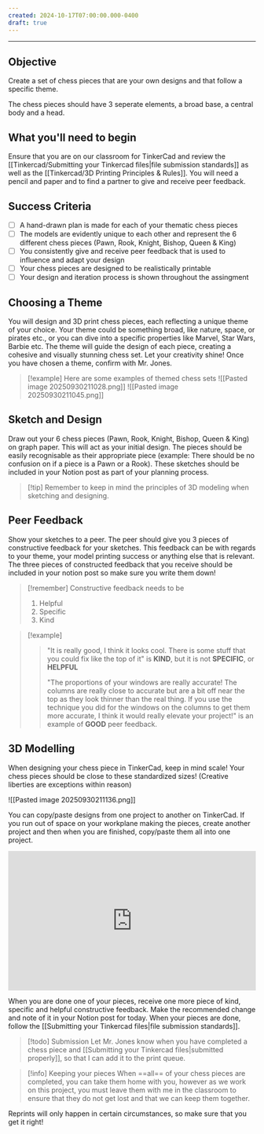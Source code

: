 ```yaml
---
created: 2024-10-17T07:00:00.000-0400
draft: true
---
```


---

## Objective
Create a set of chess pieces that are your own designs and that follow a specific theme. 

The chess pieces should have 3 seperate elements, a broad base, a central body and a head.

## What you'll need to begin
Ensure that you are on our classroom for TinkerCad and review the [[Tinkercad/Submitting your Tinkercad files|file submission standards]] as well as the [[Tinkercad/3D Printing Principles & Rules]]. You will need a pencil and paper and to find a partner to give and receive peer feedback.

## Success Criteria
- [ ] A hand-drawn plan is made for each of your thematic chess pieces
- [ ] The models are evidently unique to each other and represent the 6 different chess pieces (Pawn, Rook, Knight, Bishop, Queen & King)
- [ ] You consistently give and receive peer feedback that is used to influence and adapt your design
- [ ] Your chess pieces are designed to be realistically printable
- [ ] Your design and iteration process is shown throughout the assingment

## Choosing a Theme

You will design and 3D print chess pieces, each reflecting a unique theme of your choice. Your theme could be something broad, like nature, space, or pirates etc., or you can dive into a specific properties like Marvel, Star Wars, Barbie etc. The theme will guide the design of each piece, creating a cohesive and visually stunning chess set. Let your creativity shine! Once you have chosen a theme, confirm with Mr. Jones.

>[!example] Here are some examples of themed chess sets
![[Pasted image 20250930211028.png]]
![[Pasted image 20250930211045.png]]

## Sketch and Design
Draw out your 6 chess pieces (Pawn, Rook, Knight, Bishop, Queen & King) on graph paper. This will act as your initial design.  The pieces should be easily recognisable as their appropriate piece (example: There should be no confusion on if a piece is a Pawn or a Rook). These sketches should be included in your Notion post as part of your planning process.

>[!tip] Remember to keep in mind the principles of 3D modeling when sketching and designing.

## Peer Feedback
Show your sketches to a peer. The peer should give you 3 pieces of constructive feedback for your sketches. This feedback can be with regards to your theme, your model printing success or anything else that is relevant. The three pieces of constructed feedback that you receive should be included in your notion post so make sure you write them down!

>[!remember] Constructive feedback needs to be
>1. Helpful
>2. Specific
>3. Kind

>[!example]
>> "It is really good, I think it looks cool. There is some stuff that you could fix like the top of it" is **KIND**, but it is not **SPECIFIC**, or **HELPFUL**
>> 
>>"The proportions of your windows are really accurate! The columns are really close to accurate but are a bit off near the top as they look thinner than the real thing. If you use the technique you did for the windows on the columns to get them more accurate, I think it would really elevate your project!" is an example of **GOOD** peer feedback.

## 3D Modelling 
When designing your chess piece in TinkerCad, keep in mind scale! Your chess pieces should be close to these standardized sizes! (Creative liberties are exceptions within reason)

![[Pasted image 20250930211136.png]]


You can copy/paste designs from one project to another on TinkerCad. If you run out of space on your workplane making the pieces, create another project and then when you are finished, copy/paste them all into one project.

 <div style="padding:56.25% 0 0 0;position:relative;">
	<iframe src="https://player.vimeo.com/video/1045839040?h=4dcfdb437d&amp;badge=0&amp;autopause=0&amp;player_id=0&amp;app_id=58479&portrait=0&byline=0&title=0" frameborder="0" allow="autoplay; fullscreen; picture-in-picture; clipboard-write" style="position:absolute;top:0;left:0;width:100%;height:100%;" title="Opening the Teamspace">
	</iframe>
	</div>
 <script src="https://player.vimeo.com/api/player.js"></script>


When you are done one of your pieces, receive one more piece of kind, specific and helpful constructive feedback. Make the recommended change and note of it in your Notion post for today. When your pieces are done, follow the [[Submitting your Tinkercad files|file submission standards]]. 

>[!todo] Submission 
>Let Mr. Jones know when you have completed a chess piece and [[Submitting your Tinkercad files|submitted properly]], so that I can add it to the print queue.



>[!info] Keeping your pieces 
>When ==all== of your chess pieces are completed, you can take them home with you, however as we work on this project, you must leave them with me in the classroom to ensure that they do not get lost and that we can keep them together.


Reprints will only happen in certain circumstances, so make sure that you get it right!